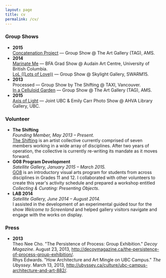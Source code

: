 ```yaml
---
layout: page
title: cv
permalink: /cv/
---
```



### Group Shows

<ul class="cv">
  <li>
    <strong>2015</strong><br />
    <a title="Concatenation Project"
    href="http://www.concatenationproject.com/about/">
    Concatenation Project</a> — Group Show @ The Art Gallery (TAG), AMS.
  </li>
  <li>
    <strong>2014</strong><br />
    <a title="AHVA Department Website" href="http://gallery.ahva.ubc.ca/2014/04/04/marinate-me-ubc-2014-bfaba-visual-art-graduating-exhibition/">
    Marinate Me</a> — BFA Grad Show @ Audain Art Centre, University of British Columbia. <br />
    <a title="PAARC SWARM"
    href="http://www.paarc.ca/swarm15/">
    LoL ((Lots of Love))</a> — Group Show @ Skylight Gallery, SWARM15.
  </li>
  <li>
    <strong>2013</strong><br />
    Processed — Group Show by The Shifting @ TAXI, Vancouver. <br />
    <a title="AHVA Department Website"
    href="http://www.ahva.ubc.ca/eventsDetails.cfm?EventID=1168&EventTypeNumID=20">
    In a Celluloid Garden</a> — Group Show @ The Art Gallery (TAG), AMS.
  </li>
  <li>
    <strong>2015</strong><br />
    <a title="AHVA Department Website"
    href="http://gallery.ahva.ubc.ca/2011/11/15/axis-of-light/">
    Axis of Light</a> — Joint UBC & Emily Carr Photo Show @ AHVA Library Gallery, UBC.
  </li>
</ul>

### Volunteer

<ul class="cv">
  <li>
     <strong>The Shifting</strong><br />
     <em>Founding Member, May 2013 – Present.</em> <br />
     <a href="http://www.theshifting.ca">The Shifting</a> is an
    artist collective currently comprised of seven members working in a wide array of disciplines. After two years of operation, the collective is currently re-writing its mandate as it moves forward.
  </li>
  <li>
     <strong>G08 Program Development</strong><br />
     <em>Satellite Gallery, January 2015 – March 2015.</em> <br />
     <a href="http://www.satellitegallery.ca/go8.html">GO8</a> is an
    introductory visual arts program for students from across disciplines in Grades 11 and 12. I collaborated with other volunteers to create this year's activity schedule and prepared a workshop entitled <em>Collecting & Curating: Presenting Objects</em>.
  </li>

  <li>
     <strong>LAB 2014</strong><br />
     <em>Satellite Gallery, June 2014 – August 2014.</em> <br />
     I assisted in the development of an experimental guided tour for the show
    <em>Welcome to Screenland</em> and helped gallery visitors navigate and
    engage with the works on display.
  </li>
</ul>

### Press
<ul class="cv">
  <li>
      <strong>2013</strong> <br />
      Theo Nee Cho. "The Persistence of Process: Group Exhibition." <em>Decoy Magazine</em>. August 23, 2013, <a title="Decoy Magazine" href="http://decoymagazine.ca/the-persistence-of-process-group-exhibition/">http://decoymagazine.ca/the-persistence-of-process-group-exhibition/</a>. <br />
Rhys Edwards. "How Architecture and Art Mingle on UBC Campus." <em>The Ubyssey</em>. March 13, 2013, <a title="The Ubyssey" href="http://ubyssey.ca/culture/ubc-campus-architecture-and-art-882/">http://ubyssey.ca/culture/ubc-campus-architecture-and-art-882/</a>.
  </li>
</ul>
<br />
